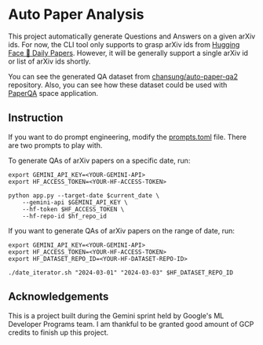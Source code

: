 # Auto Paper Analysis

This project automatically generate Questions and Answers on a given arXiv ids. For now, the CLI tool only supports to grasp arXiv ids from [Hugging Face 🤗 Daily Papers](https://huggingface.co/papers). However, it will be generally support a single arXiv id or list of arXiv ids shortly.

You can see the generated QA dataset from [chansung/auto-paper-qa2](https://huggingface.co/datasets/chansung/auto-paper-qa2) repository. Also, you can see how these dataset could be used with [PaperQA](https://huggingface.co/spaces/chansung/paper_qa) space application.

## Instruction

If you want to do prompt engineering, modify the [prompts.toml](https://github.com/deep-diver/auto-paper-analysis/tree/main/app/constants/prompts.toml) file. There are two prompts to play with.

To generate QAs of arXiv papers on a specific date, run:

```shell
export GEMINI_API_KEY=<YOUR-GEMINI-API>
export HF_ACCESS_TOKEN=<YOUR-HF-ACCESS-TOKEN>

python app.py --target-date $current_date \
    --gemini-api $GEMINI_API_KEY \
    --hf-token $HF_ACCESS_TOKEN \
    --hf-repo-id $hf_repo_id
```

If you want to generate QAs of arXiv papers on the range of date, run:

```shell
export GEMINI_API_KEY=<YOUR-GEMINI-API>
export HF_ACCESS_TOKEN=<YOUR-HF-ACCESS-TOKEN>
export HF_DATASET_REPO_ID=<YOUR-HF-DATASET-REPO-ID>

./date_iterator.sh "2024-03-01" "2024-03-03" $HF_DATASET_REPO_ID
```

## Acknowledgements

This is a project built during the Gemini sprint held by Google's ML Developer Programs team. I am thankful to be granted good amount of GCP credits to finish up this project.
